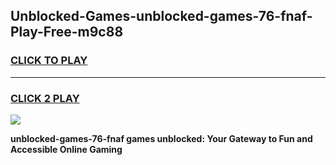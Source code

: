 
## Unblocked-Games-unblocked-games-76-fnaf-Play-Free-m9c88
<h3>
<a href="https://premium76.site?title=unblocked-games-76-fnaf&ref=23A">CLICK TO PLAY</a></h3>
<hr>

<h3>
<a href="https://premium76.site?title=unblocked-games-76-fnaf&ref=23A">CLICK 2 PLAY</a>
  
</h3>

<a href="https://premium76.site?title=unblocked-games-76-fnaf&ref=23A"><img src="https://clearcache.store/games.png"></a>


**unblocked-games-76-fnaf games unblocked: Your Gateway to Fun and Accessible Online Gaming**
